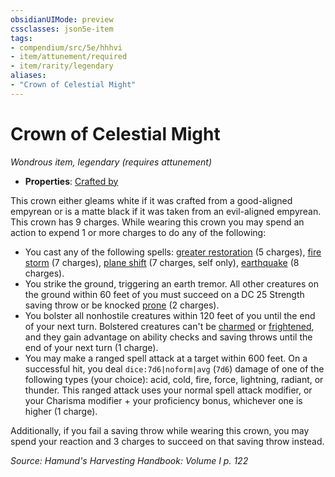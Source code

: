 ```yaml
---
obsidianUIMode: preview
cssclasses: json5e-item
tags:
- compendium/src/5e/hhhvi
- item/attunement/required
- item/rarity/legendary
aliases: 
- "Crown of Celestial Might"
---
```

# Crown of Celestial Might
*Wondrous item, legendary (requires attunement)*  

- **Properties**: [Crafted by](/compendium/rules/item-properties.md#Crafted%20by)

This crown either gleams white if it was crafted from a good-aligned empyrean or is a matte black if it was taken from an evil-aligned empyrean. This crown has 9 charges. While wearing this crown you may spend an action to expend 1 or more charges to do any of the following:

- You cast any of the following spells: [greater restoration](compendium/spells/greater-restoration.md) (5 charges), [fire storm](compendium/spells/fire-storm.md) (7 charges), [plane shift](compendium/spells/plane-shift.md) (7 charges, self only), [earthquake](compendium/spells/earthquake.md) (8 charges).  
- You strike the ground, triggering an earth tremor. All other creatures on the ground within 60 feet of you must succeed on a DC 25 Strength saving throw or be knocked [prone](/compendium/rules/conditions.md#Prone) (2 charges).  
- You bolster all nonhostile creatures within 120 feet of you until the end of your next turn. Bolstered creatures can't be [charmed](/compendium/rules/conditions.md#Charmed) or [frightened](/compendium/rules/conditions.md#Frightened), and they gain advantage on ability checks and saving throws until the end of your next turn (1 charge).  
- You may make a ranged spell attack at a target within 600 feet. On a successful hit, you deal `dice:7d6|noform|avg` (`7d6`) damage of one of the following types (your choice): acid, cold, fire, force, lightning, radiant, or thunder. This ranged attack uses your normal spell attack modifier, or your Charisma modifier + your proficiency bonus, whichever one is higher (1 charge).  

Additionally, if you fail a saving throw while wearing this crown, you may spend your reaction and 3 charges to succeed on that saving throw instead.

*Source: Hamund's Harvesting Handbook: Volume I p. 122*